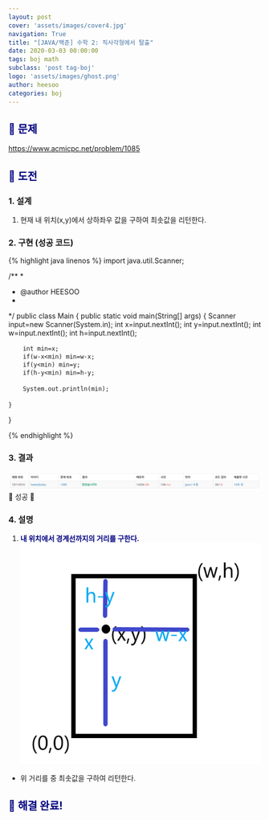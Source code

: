 ```yaml
---
layout: post
cover: 'assets/images/cover4.jpg'
navigation: True
title: "[JAVA/백준] 수학 2: 직사각형에서 탈출"
date: 2020-03-03 00:00:00
tags: boj math
subclass: 'post tag-boj'
logo: 'assets/images/ghost.png'
author: heesoo
categories: boj
---
```

## <span style="color:navy">👀 문제</span>
<https://www.acmicpc.net/problem/1085>

## <span style="color:navy">👊 도전</span>

### 1. 설계
1. 현재 내 위치(x,y)에서 상하좌우 값을 구하여 최솟값을 리턴한다.

### 2. 구현 (성공 코드)
{% highlight java linenos %}
import java.util.Scanner;

/**
 * 
 * @author HEESOO
 *
 */
public class Main {
	public static void main(String[] args) {
		Scanner input=new Scanner(System.in);
		int x=input.nextInt();
		int y=input.nextInt();
		int w=input.nextInt();
		int h=input.nextInt();
		
		int min=x;
		if(w-x<min) min=w-x;
		if(y<min) min=y;
		if(h-y<min) min=h-y;
		
		System.out.println(min);
		
	}
}

 {% endhighlight %}

### 3. 결과
![실행결과](./assets/images/200303_3.PNG)
🤟 성공 🤟

### 4. 설명
1. **<span style="color:navy">내 위치에서 경계선까지의 거리를 구한다.</span>**
![설명](./assets/images/200303_4.png)
- 위 거리를 중 최솟값을 구하여 리턴한다.

## <span style="color:navy">👏 해결 완료!</span>

